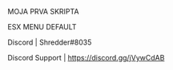 MOJA PRVA SKRIPTA


ESX  MENU DEFAULT

Discord | Shredder#8035

Discord Support | https://discord.gg/jVywCdAB

